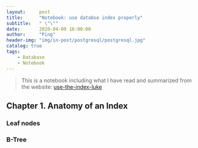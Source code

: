 ```yaml
---
layout:     post
title:      "Notebook: use databse index properly"
subtitle:   " \"\""
date:       2020-04-09 16:00:00
author:     "Ping"
header-img: "img/in-post/postgresql/postgresql.jpg"
catalog: true
tags:
    - Database
    - Notebook
---
```


> This is a notebook including what I have read and summarized from the website: [use-the-index-luke](https://use-the-index-luke.com/)

## Chapter 1. Anatomy of an Index
### Leaf nodes

### B-Tree